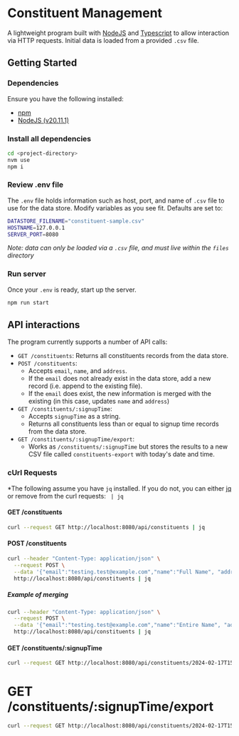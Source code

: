 # Constituent Management

A lightweight program built with [NodeJS](https://nodejs.org) and [Typescript](https://www.typescriptlang.org/) to allow interaction via HTTP requests. Initial data is loaded from a provided `.csv` file.

## Getting Started

### Dependencies
Ensure you have the following installed:
 - [npm](https://www.npmjs.com/)
 - [NodeJS (v20.11.1)](https://nodejs.org/en/)

### Install all dependencies
```sh
cd <project-directory>
nvm use
npm i
```

### Review .env file

The `.env` file holds information such as host, port, and name of `.csv` file to use for the data store. Modify variables as you see fit. Defaults are set to:
```sh
DATASTORE_FILENAME="constituent-sample.csv"
HOSTNAME=127.0.0.1
SERVER_PORT=8080
```

*Note: data can only be loaded via a `.csv` file, and must live within the `files` directory*

### Run server
Once your `.env` is ready, start up the server.
```sh
npm run start
```

## API interactions
The program currently supports a number of API calls:

- `GET /constituents`: Returns all constituents records from the data store.
- `POST /constituents`:
  - Accepts `email`, `name`, and `address`.
  - If the `email` does not already exist in the data store, add a new record (i.e. append to the existing file).
  - If the `email` does exist, the new information is merged with the existing (in this case, updates `name` and `address`)
- `GET /constituents/:signupTime`:
  - Accepts `signupTime` as a string.
  - Returns all constituents less than or equal to signup time records from the data store.
- `GET /constituents/:signupTime/export`:
  - Works as `/constituents/:signupTime` but stores the results to a new CSV file called `constituents-export` with today's date and time.

### cUrl Requests
*The following assume you have `jq` installed. If you do not, you can either [jq](https://jqlang.github.io/jq/download/) or remove from the curl requests: ` | jq`

#### GET /constituents
```sh
curl --request GET http://localhost:8080/api/constituents | jq
```

#### POST /constituents
```sh
curl --header "Content-Type: application/json" \
  --request POST \
  --data '{"email":"testing.test@example.com","name":"Full Name", "address": "123 Testing Street"}' \
  http://localhost:8080/api/constituents | jq
  ```

##### Example of merging
```sh
curl --header "Content-Type: application/json" \
  --request POST \
  --data '{"email":"testing.test@example.com","name":"Entire Name", "address": "456 Testing Way"}' \
  http://localhost:8080/api/constituents | jq
  ```


#### GET /constituents/:signupTime
```sh
curl --request GET http://localhost:8080/api/constituents/2024-02-17T15:00:00 | jq
```

# GET /constituents/:signupTime/export
```sh
curl --request GET http://localhost:8080/api/constituents/2024-02-17T15:00:00?export=true | jq
```
